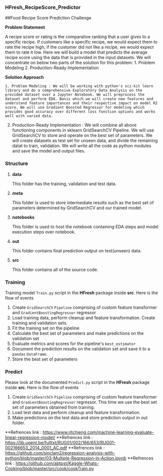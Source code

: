 ### HFresh_RecipeScore_Predictor


##Food Recipe Score Prediction Challenge

__Problem Statement__

A recipe score or rating is the comparative ranking that a user gives to a specific recipe. If customers like a specific recipe, we would expect them to rate the recipe high, if the customer did not like a recipe, we would expect them to rate it low. Here we will build a model that predicts the average recipe score using the data that is provided in the input datasets. We will concentrate on below two parts of the solution for this problem:
	1. Problem Modeling
	2. Production-Ready Implementation

__Solution Approach__

    1. Problem Modeling : We will be working with python's sci-kit learn library and do a comprehensive Exploratory Data Analysis on the provided dataset over a Jupyter Notebook. We will preprocess the dataset and perform EDA. Basis which we will create new features and understand feature importances and their respective impact on model R2 score. We will use Gradient Boosted Regressor for modeling which provides good accuracy over different loss function options and works well with varied data.
    
   2. Production-Ready Implementation : We will combine all above functioning components in sklearn GridSearchCV Pipeline. We will use GridSearchCV to store and operate on the best set of parameters. We will create datasets as test set for unseen data, and divide the remaining datat to train, validation. 
    We will write all the code as python modules and save the model and output files. 

### Structure

1. **data** 
   
    This folder has the training, validation and test data.

2. **meta**
   
    This folder is used to store intermediate results such as the best set of parameters determined by  GridSearchCV and our trained model. 

3. **notebooks**

    This folder is used to host the notebook containing EDA steps and model execution steps over notebook.

4. **out**

    This folder contains final prediction output on test(unseen) data.  
 
4. **src**

    This folder contains all of the source code.
    
### Training

Training model `Train.py` script in the **HFresh** package inside **src**.
Here is the flow of events

1.  Create `GridSearchCV` `Pipeline` comprising of custom feature transformer and `GradientBoostingRegressor` regressor
2.  Load training data, perform cleanup and feature transformation. Create training and validation sets.
3.  Fit the training set on the pipeline
4.  Calculate the best set of parameters and make predictions on the validation set
5.  Evaluate metrics and scores for the pipeline's `best_estimator`
6.  Document the prediction results on the validation set and save it to a `pandas` `DataFrame`. 
7.  Store the best set of parameters

### Predict
Please look at the documented `Predict.py` script in the **HFresh** package inside **src**.
Here is the flow of events

1. Create `GridSearchCV` `Pipeline` comprising of custom feature transformer and `GradientBoostingRegressor` regressor. This time we use the best set set of parameters obtained from training.
2.  Load test data and perform cleanup and feature transformation. 
3.  Make predictions on the test data and store prediction output in out folder.



**Refrences link : https://www.ritchieng.com/machine-learning-evaluate-linear-regression-model/
**Refrences link : https://lib.ugent.be/fulltxt/RUG01/002/166/653/RUG01-002166653_2014_0001_AC.pdf
**Refrences link : https://github.com/sinclam2/regression-analysis-with-python/blob/master/03-Multiple-Regression-in-Action.ipynb
**Refrences link : https://github.com/abtpst/Kaggle-Whats-Cooking/blob/master/src/cook/cookTrain.py

